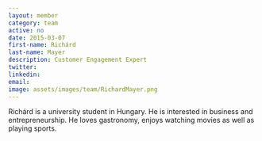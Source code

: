```yaml
---
layout: member
category: team
active: no
date: 2015-03-07
first-name: Richárd
last-name: Mayer
description: Customer Engagement Expert
twitter:
linkedin:
email:
image: assets/images/team/RichardMayer.png
---
```

Richárd is a university student in Hungary. He is interested in business and entrepreneurship. He loves gastronomy, enjoys watching movies as well as playing sports.
